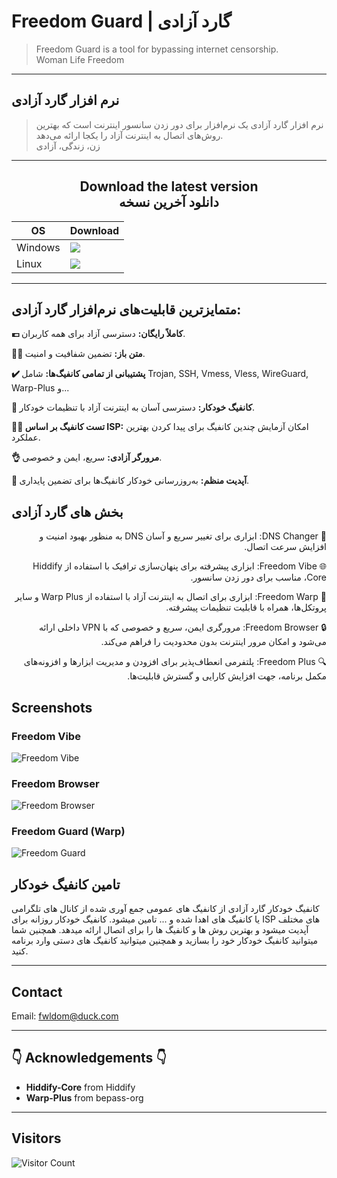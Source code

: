 # Freedom Guard | گارد آزادی

> Freedom Guard is a tool for bypassing internet censorship.<br>
> Woman Life Freedom

---

## نرم افزار گارد آزادی

> نرم افزار گارد آزادی یک نرم‌افزار برای دور زدن سانسور اینترنت است که بهترین روش‌های اتصال به اینترنت آزاد را یکجا ارائه می‌دهد.<br>
> زن، زندگی، آزادی

---

## <div align="center">Download the latest version <br> دانلود آخرین نسخه</div>

<div align=center>
<table>
    <thead align=center>
        <tr>
            <th>OS</th>
            <th>Download</th>
        </tr>
    </thead>
    <tbody align=left>
        <tr>
            <td>Windows</td>
            <td>
                <a href="https://github.com/Freedom-Guard/Freedom-Guard/releases/latest/download/freedom-guard-win.exe"><img src="https://img.shields.io/badge/Setup-x64-2d7d9a.svg?logo=windows"></a><br>
            </td>
        </tr>
        <tr>
            <td>Linux</td>
            <td>
                <a href="https://github.com/Freedom-Guard/Freedom-Guard/releases/latest/download/freedom-guard-linux.deb"><img src="https://img.shields.io/badge/deb-x64-f84e29.svg?logo=linux"> </a><br>
            </td>
        </tr>
    </tbody>
</table>
</div>

---

## متمایزترین قابلیت‌های نرم‌افزار گارد آزادی:

 **💶 کاملاً رایگان:** دسترسی آزاد برای همه کاربران.
 
 **😶‍🌫️ متن باز:** تضمین شفافیت و امنیت.
 
 **✔️ پشتیبانی از تمامی کانفیگ‌ها:** شامل Trojan, SSH, Vmess, Vless, WireGuard, Warp-Plus و...
 
 **🚀 کانفیگ خودکار:** دسترسی آسان به اینترنت آزاد با تنظیمات خودکار.
 
 **👩‍💻 تست کانفیگ بر اساس ISP:** امکان آزمایش چندین کانفیگ برای پیدا کردن بهترین عملکرد.
 
 **👌 مرورگر آزادی:** سریع، ایمن و خصوصی.
 
 **🤖 آپدیت منظم:** به‌روزرسانی خودکار کانفیگ‌ها برای تضمین پایداری.
 
 ## بخش های گارد آزادی
<div dir="rtl" align="right">

<p dir="rtl">
  <span>📡 DNS Changer:</span> ابزاری برای تغییر سریع و آسان DNS به منظور بهبود امنیت و افزایش سرعت اتصال.
</p>

<p dir="rtl">
  <span>🌐 Freedom Vibe:</span> ابزاری پیشرفته برای پنهان‌سازی ترافیک با استفاده از Hiddify Core، مناسب برای دور زدن سانسور.
</p>

<p dir="rtl">
  <span>🚀 Freedom Warp:</span> ابزاری برای اتصال به اینترنت آزاد با استفاده از Warp Plus و سایر پروتکل‌ها، همراه با قابلیت تنظیمات پیشرفته.
</p>

<p dir="rtl">
  <span>🔒 Freedom Browser:</span> مرورگری ایمن، سریع و خصوصی که با VPN داخلی ارائه می‌شود و امکان مرور اینترنت بدون محدودیت را فراهم می‌کند.
</p>

<p dir="rtl">
  <span>🔍 Freedom Plus:</span> پلتفرمی انعطاف‌پذیر برای افزودن و مدیریت ابزارها و افزونه‌های مکمل برنامه، جهت افزایش کارایی و گسترش قابلیت‌ها.
</p>

</div>


## Screenshots

### Freedom Vibe
![Freedom Vibe](https://github.com/fwldom/Freedom-Guard-Electron/assets/111840687/b4bfd007-6ff3-4720-8ee9-48e0520b26ca)

### Freedom Browser
![Freedom Browser](https://github.com/user-attachments/assets/a6c01de3-f214-45be-8dfc-c78ed43f0d40)

### Freedom Guard (Warp)
![Freedom Guard](https://github.com/user-attachments/assets/c0c8aac0-188a-4d0a-9bca-a36fff86af58)

## تامین کانفیگ خودکار

کانفیگ خودکار گارد آزادی از کانفیگ های عمومی جمع آوری شده از کانال های تلگرامی یا کانفیگ های اهدا شده و ... تامین میشود.
کانفیگ خودکار روزانه برای ISP های مختلف آپدیت میشود و بهترین روش ها و کانفیگ ها را برای اتصال ارائه میدهد.
همچنین شما میتوانید کانفیگ خودکار خود را بسازید و همچنین میتوانید کانفیگ های دستی وارد برنامه کنید.

---

## Contact

Email: [fwldom@duck.com](mailto:fwldom@duck.com)

---



## 👇 Acknowledgements 👇

- **Hiddify-Core** from Hiddify<br>
- **Warp-Plus** from bepass-org<br>

---

## Visitors

![Visitor Count](https://profile-counter.glitch.me/Freedom-Guard-Electron/count.svg)

